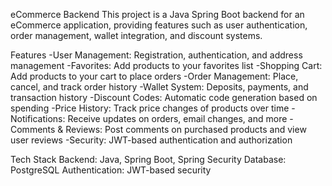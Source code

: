 eCommerce Backend This project is a Java Spring Boot backend for an eCommerce application, providing features such as user authentication, order management, wallet integration, and discount systems.

Features
-User Management: Registration, authentication, and address management
-Favorites: Add products to your favorites list
-Shopping Cart: Add products to your cart to place orders
-Order Management: Place, cancel, and track order history
-Wallet System: Deposits, payments, and transaction history
-Discount Codes: Automatic code generation based on spending
-Price History: Track price changes of products over time
-Notifications: Receive updates on orders, email changes, and more
-Comments & Reviews: Post comments on purchased products and view user reviews 
-Security: JWT-based authentication and authorization

Tech Stack
Backend: Java, Spring Boot, Spring Security 
Database: PostgreSQL 
Authentication: JWT-based security 
